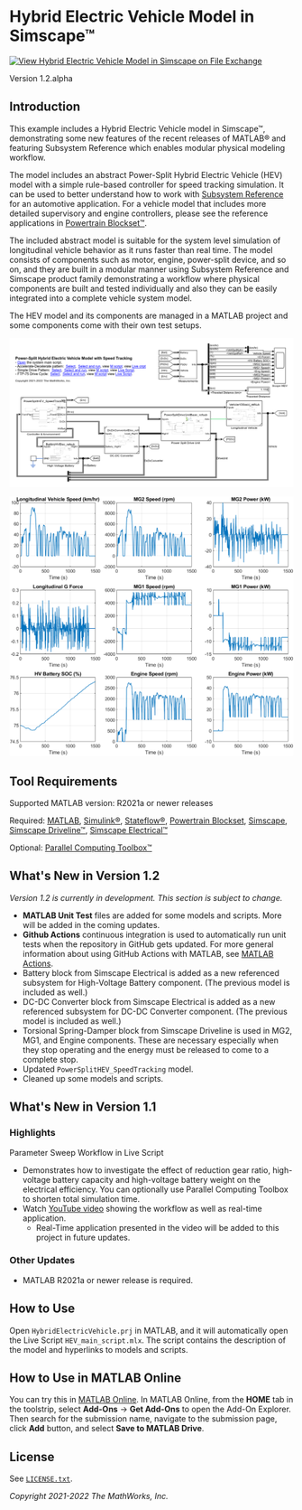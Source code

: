 # Hybrid Electric Vehicle Model in Simscape&trade;

[![View Hybrid Electric Vehicle Model in Simscape on File Exchange](https://www.mathworks.com/matlabcentral/images/matlab-file-exchange.svg)](https://www.mathworks.com/matlabcentral/fileexchange/92820-hybrid-electric-vehicle-model-in-simscape)

Version 1.2.alpha

## Introduction

This example includes a Hybrid Electric Vehicle model
in Simscape&trade;,
demonstrating some new features of the recent releases
of MATLAB&reg;
and featuring Subsystem Reference which enables
modular physical modeling workflow.

The model includes
an abstract Power-Split Hybrid Electric Vehicle (HEV) model
with a simple rule-based controller
for speed tracking simulation.
It can be used to better understand
how to work with [Subsystem Reference][url_subref]
for an automotive application.
For a vehicle model that includes
more detailed supervisory and engine controllers,
please see the reference applications in
[Powertrain Blockset&trade;][url_ptbsref].

[url_subref]:https://www.mathworks.com/help/simulink/ug/referenced-subsystem-1.html

[url_ptbsref]:https://www.mathworks.com/help/autoblks/powertrain-reference-applications.html

The included abstract model is suitable
for the system level simulation of
longitudinal vehicle behavior
as it runs faster than real time.
The model consists of components such as motor, engine,
power-split device, and so on,
and they are built in a modular manner using
Subsystem Reference and Simscape product family
demonstrating a workflow where
physical components are built and tested individually
and also they can be easily integrated into
a complete vehicle system model.

The HEV model and its components are managed in
a MATLAB project and
some components come with their own test setups.

![Model Screenshot](utils/image_PowerSplitHEV_SpeedTracking.png)

![Plot of Simulation Result](utils/image_simulation_results_ftp75.png)

## Tool Requirements

Supported MATLAB version: R2021a or newer releases

Required:
[MATLAB](https://www.mathworks.com/products/matlab.html),
[Simulink&reg;](https://www.mathworks.com/products/simulink.html),
[Stateflow&reg;](https://www.mathworks.com/products/stateflow.html),
[Powertrain Blockset](https://www.mathworks.com/products/powertrain.html),
[Simscape](https://www.mathworks.com/products/simscape.html),
[Simscape Driveline&trade;](https://www.mathworks.com/products/simscape-driveline.html),
[Simscape Electrical&trade;](https://www.mathworks.com/products/simscape-electrical.html)

Optional:
[Parallel Computing Toolbox&trade;](https://www.mathworks.com/products/parallel-computing.html)

## What's New in Version 1.2

_Version 1.2 is currently in development._
_This section is subject to change._

- **MATLAB Unit Test** files are added for some models and scripts.
  More will be added in the coming updates.
- **Github Actions** continuous integration is used to automatically
  run unit tests when the repository in GitHub gets updated.
  For more general information about using GitHub Actions with MATLAB,
  see [MATLAB Actions](https://github.com/matlab-actions/overview).
- Battery block from Simscape Electrical is added as
  a new referenced subsystem for High-Voltage Battery component.
  (The previous model is included as well.)
- DC-DC Converter block from Simscape Electrical is added as
  a new referenced subsystem for DC-DC Converter component.
  (The previous model is included as well.)
- Torsional Spring-Damper block from Simscape Driveline
  is used in MG2, MG1, and Engine components.
  These are necessary especially when they stop operating
  and the energy must be released to come to a complete stop.
- Updated `PowerSplitHEV_SpeedTracking` model.
- Cleaned up some models and scripts.

## What's New in Version 1.1

### Highlights

Parameter Sweep Workflow in Live Script

- Demonstrates how to investigate the effect of reduction gear ratio,
  high-voltage battery capacity and high-voltage battery weight
  on the electrical efficiency.
  You can optionally use Parallel Computing Toolbox to shorten
  total simulation time.
- Watch [YouTube video](https://www.youtube.com/watch?v=cbo83A8K_4w)
  showing the workflow as well as real-time application.
  - Real-Time application presented in the video will be added
    to this project in future updates.

### Other Updates

- MATLAB R2021a or newer release is required.

## How to Use

Open `HybridElectricVehicle.prj` in MATLAB, and
it will automatically open the Live Script `HEV_main_script.mlx`.
The script contains the description of the model and
hyperlinks to models and scripts.

## How to Use in MATLAB Online

You can try this in [MATLAB Online][url_online].
In MATLAB Online, from the **HOME** tab in the toolstrip,
select **Add-Ons** &rarr; **Get Add-Ons**
to open the Add-On Explorer.
Then search for the submission name,
navigate to the submission page,
click **Add** button, and select **Save to MATLAB Drive**.

[url_online]:https://www.mathworks.com/products/matlab-online.html

## License

See [`LICENSE.txt`](LICENSE.txt).

_Copyright 2021-2022 The MathWorks, Inc._
